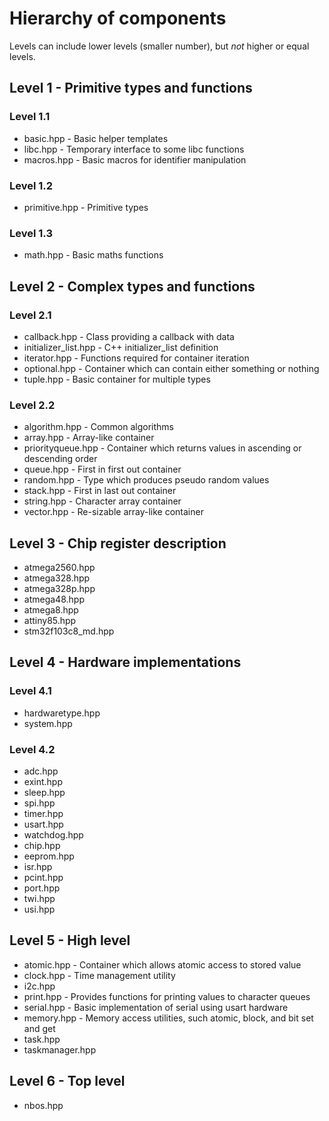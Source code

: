 # Hierarchy of components

Levels can include lower levels (smaller number), but *not* higher or equal levels.

## Level 1 - Primitive types and functions

### Level 1.1

* basic.hpp - Basic helper templates
* libc.hpp - Temporary interface to some libc functions
* macros.hpp - Basic macros for identifier manipulation

### Level 1.2

* primitive.hpp - Primitive types

### Level 1.3

* math.hpp - Basic maths functions

## Level 2 - Complex types and functions

### Level 2.1

* callback.hpp - Class providing a callback with data
* initializer_list.hpp - C++ initializer_list definition
* iterator.hpp - Functions required for container iteration
* optional.hpp - Container which can contain either something or nothing
* tuple.hpp - Basic container for multiple types

### Level 2.2

* algorithm.hpp - Common algorithms
* array.hpp - Array-like container
* priorityqueue.hpp - Container which returns values in ascending or descending order
* queue.hpp - First in first out container
* random.hpp - Type which produces pseudo random values
* stack.hpp - First in last out container
* string.hpp - Character array container
* vector.hpp - Re-sizable array-like container

## Level 3 - Chip register description

* atmega2560.hpp
* atmega328.hpp
* atmega328p.hpp
* atmega48.hpp
* atmega8.hpp
* attiny85.hpp
* stm32f103c8_md.hpp

## Level 4 - Hardware implementations

### Level 4.1

* hardwaretype.hpp
* system.hpp

### Level 4.2

* adc.hpp
* exint.hpp
* sleep.hpp
* spi.hpp
* timer.hpp
* usart.hpp
* watchdog.hpp
* chip.hpp
* eeprom.hpp
* isr.hpp
* pcint.hpp
* port.hpp
* twi.hpp
* usi.hpp

## Level 5 - High level

* atomic.hpp - Container which allows atomic access to stored value
* clock.hpp - Time management utility
* i2c.hpp
* print.hpp - Provides functions for printing values to character queues
* serial.hpp - Basic implementation of serial using usart hardware
* memory.hpp - Memory access utilities, such atomic, block, and bit set and get
* task.hpp
* taskmanager.hpp

## Level 6 - Top level

* nbos.hpp

